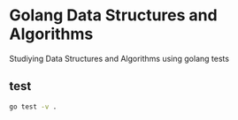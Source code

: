 # Golang Data Structures and Algorithms

Studiying Data Structures and Algorithms using golang tests

## test

```bash
go test -v .
```